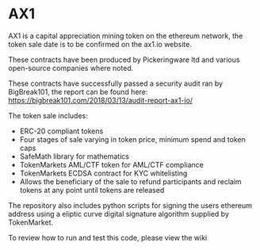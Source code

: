 # AX1
AX1 is a capital appreciation mining token on the ethereum network, the token sale date is to be confirmed on the ax1.io website. 

These contracts have been produced by Pickeringware ltd and various open-source companies where noted.  

These contracts have successfully passed a security audit ran by BigBreak101, the report can be found here: https://bigbreak101.com/2018/03/13/audit-report-ax1-io/

The token sale includes: 
  - ERC-20 compliant tokens
  - Four stages of sale varying in token price, minimum spend and token caps
  - SafeMath library for mathematics
  - TokenMarkets AML/CTF token for AML/CTF compliance
  - TokenMarkets ECDSA contract for KYC whitelisting
  - Allows the beneficiary of the sale to refund participants and reclaim tokens at any point until tokens are released
  
The repository also includes python scripts for signing the users ethereum address using a eliptic curve digital signature algorithm supplied by TokenMarket. 
  
To review how to run and test this code, please view the wiki
